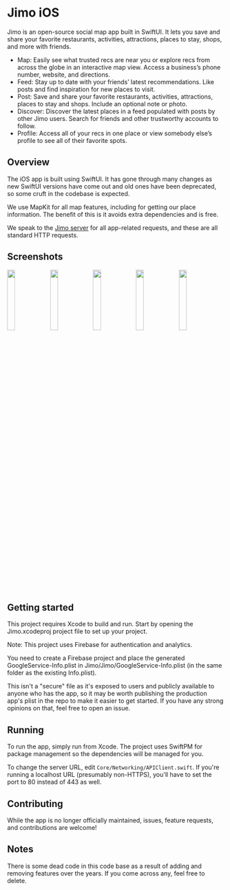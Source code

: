 # Jimo iOS

Jimo is an open-source social map app built in SwiftUI.
It lets you save and share your favorite restaurants, activities, attractions, places to stay, shops, and more with friends.
- Map: Easily see what trusted recs are near you or explore recs from across the globe in an interactive map view. Access a business’s phone number, website, and directions.
- Feed: Stay up to date with your friends’ latest recommendations. Like posts and find inspiration for new places to visit.
- Post: Save and share your favorite restaurants, activities, attractions, places to stay and shops. Include an optional note or photo.
- Discover: Discover the latest places in a feed populated with posts by other Jimo users. Search for friends and other trustworthy accounts to follow.
- Profile: Access all of your recs in one place or view somebody else’s profile to see all of their favorite spots.


## Overview

The iOS app is built using SwiftUI. It has gone through many changes as new SwiftUI versions have come out and old ones have been deprecated, so some cruft in the codebase is expected.

We use MapKit for all map features, including for getting our place information. The benefit of this is it avoids extra dependencies and is free.

We speak to the [Jimo server](https://github.com/Blue9/jimo-server) for all app-related requests, and these are all standard HTTP requests.

## Screenshots

<img src="https://github.com/user-attachments/assets/6d6b693f-4417-4ec3-a987-b4020ba9d607" width="19%" />
<img src="https://github.com/user-attachments/assets/ed2d14f2-f496-44eb-ade6-30831e6392c7" width="19%" />
<img src="https://github.com/user-attachments/assets/3f75b99a-3063-4226-aec9-349b80bb96b1" width="19%" />
<img src="https://github.com/user-attachments/assets/7e5fd2e4-1e75-4518-a493-207f511f48e9" width="19%" />
<img src="https://github.com/user-attachments/assets/ecb8d96f-88fb-4c14-871a-dfb89fb2c624" width="19%" />

## Getting started

This project requires Xcode to build and run. Start by opening the Jimo.xcodeproj project file to set up your project.

Note: This project uses Firebase for authentication and analytics.

You need to create a Firebase project and place the generated GoogleService-Info.plist in Jimo/Jimo/GoogleService-Info.plist (in the same folder as the existing Info.plist).

This isn't a "secure" file as it's exposed to users and publicly available to anyone who has the app, so it may be worth publishing the production app's plist in the repo to make it easier to get started. If you have any strong opinions on that, feel free to open an issue.

## Running

To run the app, simply run from Xcode. The project uses SwiftPM for package management so the dependencies will be managed for you.

To change the server URL, edit `Core/Networking/APIClient.swift`. If you're running a localhost URL (presumably non-HTTPS), you'll have to set the port to 80 instead of 443 as well.

## Contributing

While the app is no longer officially maintained, issues, feature requests, and contributions are welcome!

## Notes

There is some dead code in this code base as a result of adding and removing features over the years. If you come across any, feel free to delete.

